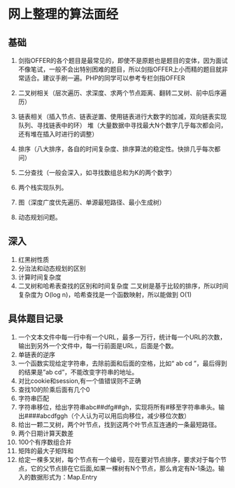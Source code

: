 # 网上整理的算法面经
## 基础

1. 剑指OFFER的各个题目是最常见的，即使不是原题也是题目的变体，因为面试不像笔试，一般不会出特别困难的题目，所以剑指OFFER上小而精的题目就非常适合。建议手刷一遍。PHP的同学可以参考专栏剑指OFFER

2. 二叉树相关（层次遍历、求深度、求两个节点距离、翻转二叉树、前中后序遍历）

3. 链表相关（插入节点、链表逆置、使用链表进行大数字的加减，双向链表实现队列、寻找链表中的环）
堆（大量数据中寻找最大N个数字几乎每次都会问，还有堆在插入时进行的调整）
4. 排序（八大排序，各自的时间复杂度、排序算法的稳定性。快排几乎每次都问）
5. 二分查找（一般会深入，如寻找数组总和为K的两个数字）
6. 两个栈实现队列。
7. 图（深度广度优先遍历、单源最短路径、最小生成树）
8. 动态规划问题。

## 深入

1. 红黑树性质
2. 分治法和动态规划的区别
3. 计算时间复杂度
4. 二叉树和哈希表查找的区别和时间复杂度
    二叉树是基于比较的排序，所以时间复杂度为 O(log n)，哈希查找是一个函数映射，所以能做到 O(1)

## 具体题目记录 
1. 一个文本文件中每一行中有一个URL，最多一万行，统计每一个URL的次数，输出到另外一个文件中，每一行前面是URL，后面是个数。 
2. 单链表的逆序 
3. 一个函数实现给定字符串，去除前面和后面的空格，比如“ ab cd ”，最后得到的结果是”ab cd”，不能改变字符串的地址。 
4. 对比cookie和session,有一个值错误则不正确 
5. 查找10的阶乘后面有几个0 
6. 字符串匹配 
7. 字符串移位，给出字符串abc##dfg##gh，实现将所有#移至字符串串头。输出####abcdfggh（个人认为可以用后向移位，减少移位次数） 
8. 给出一颗二叉树，两个叶节点，找到这两个叶节点互连通的一条最短路径。 
9. 两个日期计算天数差 
10. 100个有序数组合并 
11. 矩阵的最大子矩阵和 
12. 给定一棵多叉树，每个节点有一个编号，现在要对节点排序，要求对于每个节点，它的父节点排在它后面,如果一棵树有N个节点，那么肯定有N-1条边。输入的数据形式为：Map.Entry
